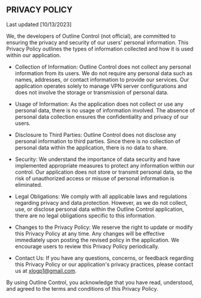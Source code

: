 ## PRIVACY POLICY
Last updated [10/13/2023]

We, the developers of Outline Control (not official), are committed to ensuring the privacy and security of our users' personal information. This Privacy Policy outlines the types of information collected and how it is used within our application.

- Collection of Information:
Outline Control does not collect any personal information from its users. We do not require any personal data such as names, addresses, or contact information to provide our services. Our application operates solely to manage VPN server configurations and does not involve the storage or transmission of personal data.

- Usage of Information:
As the application does not collect or use any personal data, there is no usage of information involved. The absence of personal data collection ensures the confidentiality and privacy of our users.

- Disclosure to Third Parties:
Outline Control does not disclose any personal information to third parties. Since there is no collection of personal data within the application, there is no data to share.

- Security:
We understand the importance of data security and have implemented appropriate measures to protect any information within our control. Our application does not store or transmit personal data, so the risk of unauthorized access or misuse of personal information is eliminated.

- Legal Obligations:
We comply with all applicable laws and regulations regarding privacy and data protection. However, as we do not collect, use, or disclose personal data within the Outline Control application, there are no legal obligations specific to this information.

- Changes to the Privacy Policy:
We reserve the right to update or modify this Privacy Policy at any time. Any changes will be effective immediately upon posting the revised policy in the application. We encourage users to review this Privacy Policy periodically.

- Contact Us:
If you have any questions, concerns, or feedback regarding this Privacy Policy or our application's privacy practices, please contact us at xlogp1@gmail.com.

By using Outline Control, you acknowledge that you have read, understood, and agreed to the terms and conditions of this Privacy Policy.

